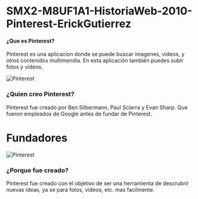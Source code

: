 # SMX2-M8UF1A1-HistoriaWeb-2010-Pinterest-ErickGutierrez
#### ¿Que es Pinterest?
 Pinterest es una aplicacion donde se puede buscar imagenes, videos, y otros contenidos multimendia. En esta aplicación también puedes subir fotos y videos.

 ![Pinterest](https://graffica.info/wp-content/uploads/2017/08/badgeRGB-512x452.png)

###  ¿Quien creo Pinterest?
Pinterest fue creado por Ben Silbermann, Paul Sciarra y Evan Sharp. Que fueron empleados de Google antes de fundar de Pinterest. 

# Fundadores
![Pinterest](https://subalehaylugar.com/wp-content/uploads/2012/04/pinterest-founders.jpg)

### ¿Porque fue creado?
Pinterest fue creado con el objetivo de ser una herramienta  de descrubrir nuevas ideas, ya se para fotos, videos, etc. mas facilmente.